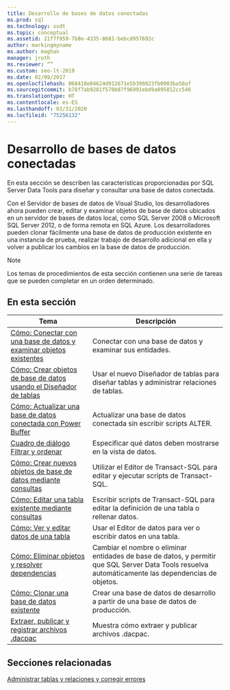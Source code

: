 ```yaml
---
title: Desarrollo de bases de datos conectadas
ms.prod: sql
ms.technology: ssdt
ms.topic: conceptual
ms.assetid: 21f7f959-7b8e-4335-8681-bebcd957692c
author: markingmyname
ms.author: maghan
manager: jroth
ms.reviewer: “”
ms.custom: seo-lt-2019
ms.date: 02/09/2017
ms.openlocfilehash: 068418e04624d912671e5b390823fb0903ba50af
ms.sourcegitcommit: b78f7ab9281f570b87f96991ebd9a095812cc546
ms.translationtype: HT
ms.contentlocale: es-ES
ms.lasthandoff: 01/31/2020
ms.locfileid: "75256132"
---
```

# <a name="connected-database-development"></a>Desarrollo de bases de datos conectadas

En esta sección se describen las características proporcionadas por SQL Server Data Tools para diseñar y consultar una base de datos conectada.  
  
Con el Servidor de bases de datos de Visual Studio, los desarrolladores ahora pueden crear, editar y examinar objetos de base de datos ubicados en un servidor de bases de datos local, como SQL Server 2008 o Microsoft SQL Server 2012, o de forma remota en SQL Azure. Los desarrolladores pueden clonar fácilmente una base de datos de producción existente en una instancia de prueba, realizar trabajo de desarrollo adicional en ella y volver a publicar los cambios en la base de datos de producción.  
  
> [!NOTE]  
> Los temas de procedimientos de esta sección contienen una serie de tareas que se pueden completar en un orden determinado.  
  
## <a name="in-this-section"></a>En esta sección  
  
|Tema|Descripción|  
|---------|---------------|  
|[Cómo: Conectar con una base de datos y examinar objetos existentes](../ssdt/how-to-connect-to-a-database-and-browse-existing-objects.md)|Conectar con una base de datos y examinar sus entidades.|  
|[Cómo: Crear objetos de base de datos usando el Diseñador de tablas](../ssdt/how-to-create-database-objects-using-table-designer.md)|Usar el nuevo Diseñador de tablas para diseñar tablas y administrar relaciones de tablas.|  
|[Cómo: Actualizar una base de datos conectada con Power Buffer](../ssdt/how-to-update-a-connected-database-with-power-buffer.md)|Actualizar una base de datos conectada sin escribir scripts ALTER.|  
|[Cuadro de diálogo Filtrar y ordenar](../ssdt/filter-and-sort-dialog-box.md)|Especificar qué datos deben mostrarse en la vista de datos.|  
|[Cómo: Crear nuevos objetos de base de datos mediante consultas](../ssdt/how-to-create-new-database-objects-using-queries.md)|Utilizar el Editor de Transact\-SQL para editar y ejecutar scripts de Transact\-SQL.|  
|[Cómo: Editar una tabla existente mediante consultas](../ssdt/how-to-edit-an-existing-table-using-queries.md)|Escribir scripts de Transact\-SQL para editar la definición de una tabla o rellenar datos.|  
|[Cómo: Ver y editar datos de una tabla](../ssdt/how-to-view-and-edit-data-in-a-table.md)|Usar el Editor de datos para ver o escribir datos en una tabla.|  
|[Cómo: Eliminar objetos y resolver dependencias](../ssdt/how-to-delete-objects-and-resolve-dependencies.md)|Cambiar el nombre o eliminar entidades de base de datos, y permitir que SQL Server Data Tools resuelva automáticamente las dependencias de objetos.|  
|[Cómo: Clonar una base de datos existente](../ssdt/how-to-clone-an-existing-database.md)|Crear una base de datos de desarrollo a partir de una base de datos de producción.|  
|[Extraer, publicar y registrar archivos .dacpac](../ssdt/extract-publish-and-register-dacpac-files.md)|Muestra cómo extraer y publicar archivos .dacpac.|  
  
## <a name="related-sections"></a>Secciones relacionadas

[Administrar tablas y relaciones y corregir errores](../ssdt/manage-tables-relationships-and-fix-errors.md)